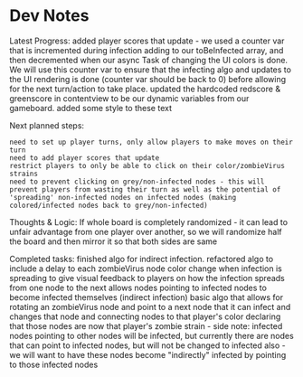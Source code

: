 #  Dev Notes

Latest Progress:
       added player scores that update - we used a counter var that is incremented during infection adding to our toBeInfected array, and then decremented when our async Task of changing the UI colors is done. We will use this counter var to ensure that the infecting algo and updates to the UI rendering is done (counter var should be back to 0) before allowing for the next turn/action to take place. 
        updated the hardcoded redscore & greenscore in contentview to be our dynamic variables from our gameboard. added some style to these text

Next planned steps:
    
    need to set up player turns, only allow players to make moves on their turn
    need to add player scores that update
    restrict players to only be able to click on their color/zombieVirus strains
    need to prevent clicking on grey/non-infected nodes - this will prevent players from wasting their turn as well as the potential of 'spreading' non-infected nodes on infected nodes (making colored/infected nodes back to grey/non-infected)
    
    
    
Thoughts & Logic:
    If whole board is completely randomized - it can lead to unfair advantage from one player over another, so we will randomize half the board and then mirror it so that both sides are same

Completed tasks:
    finished algo for indirect infection. refactored algo to include a delay to each zombieVirus node color change when infection is spreading to give visual feedback to players on how the infection spreads from one node to the next
        allows nodes pointing to infected nodes to become infected themselves (indirect infection)
        basic algo that allows for rotating an zombieVirus node and point to a next node that it can infect and changes that node and connecting nodes to that player's color declaring that those nodes are now that player's zombie strain
        - side note: infected nodes pointing to other nodes will be infected, but currently there are nodes that can point to infected nodes, but will not be changed to infected also - we will want to have these nodes become "indirectly" infected by pointing to those infected nodes
